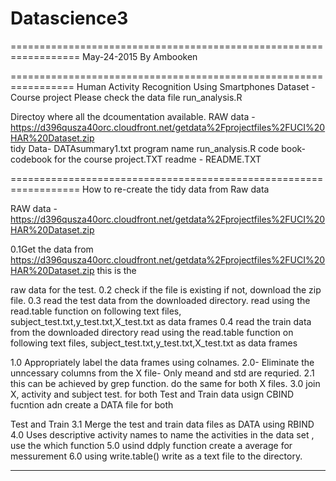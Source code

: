 # Datascience3


==================================================================
 May-24-2015  By Ambooken

=================================================================
Human Activity Recognition Using Smartphones Dataset -Course project 
Please check the data file run_analysis.R
 



Directoy where all the dcoumentation available. 
RAW data - https://d396qusza40orc.cloudfront.net/getdata%2Fprojectfiles%2FUCI%20HAR%20Dataset.zip  
tidy Data- DATAsummary1.txt
program name run_analysis.R
code book- codebook for the course project.TXT
readme - README.TXT

==================================================================
How to re-create the tidy data from Raw data 

RAW data - https://d396qusza40orc.cloudfront.net/getdata%2Fprojectfiles%2FUCI%20HAR%20Dataset.zip  

0.1Get the data  from https://d396qusza40orc.cloudfront.net/getdata%2Fprojectfiles%2FUCI%20HAR%20Dataset.zip this is the 

raw data for the test. 
0.2 check if the file is existing if not, download the zip file. 
0.3 read the test data from the downloaded directory. 
    read using the read.table function on following text files, subject_test.txt,y_test.txt,X_test.txt as data frames
0.4 read the train data from the downloaded directory
    read using the read.table function on following text files, subject_test.txt,y_test.txt,X_test.txt as data frames
 	  
1.0  Appropriately label the data frames using colnames. 
2.0- Eliminate the unncessary columns from the X file- Only meand and std are requried. 
2.1  this can be achieved by grep function. do the same for both X files. 
3.0  join X, activity and subject test. for both Test and Train data usign CBIND fucntion adn create a DATA file for both 

Test and Train
3.1  Merge the test and train data files  as DATA using RBIND
4.0  Uses descriptive activity names to name the activities in the data set , use the which function
5.0  usind ddply function create a average for messurement
6.0  using write.table() write as a text file to the directory.
 	
------------------------------------------------------------------
